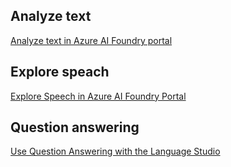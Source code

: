 ## Analyze text

[Analyze text in Azure AI Foundry portal](https://github.com/MicrosoftLearning/mslearn-ai-fundamentals/blob/main/Instructions/Labs/06-text-analysis.md)

## Explore speach

[Explore Speech in Azure AI Foundry Portal](https://github.com/MicrosoftLearning/mslearn-ai-fundamentals/blob/main/Instructions/Labs/09-speech.md)

## Question answering

[Use Question Answering with the Language Studio](https://github.com/MicrosoftLearning/mslearn-ai-fundamentals/blob/main/Instructions/Labs/07-question-answering.md)
